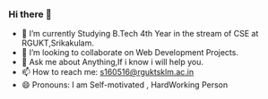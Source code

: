### Hi there 👋



- 🔭 I’m currently Studying B.Tech 4th Year in the stream of CSE at RGUKT,Srikakulam.
- 👯 I’m looking to collaborate on Web Development Projects.
- 💬 Ask me about Anything,If i know i will help you.
- 📫 How to reach me: s160516@rguktsklm.ac.in
- 😄 Pronouns: I am Self-motivated , HardWorking Person 

